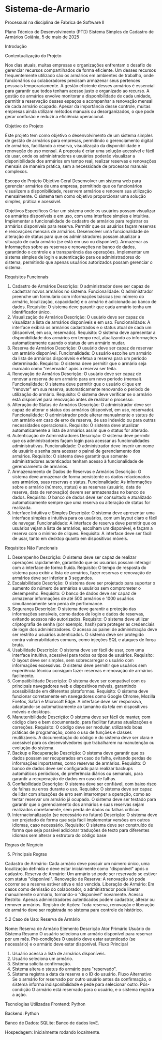 # Sistema-de-Armario
Processual na disciplina de Fabrica de Software II

Plano Técnico de Desenvolvimento (PTD)
Sistema Simples de Cadastro de Armários
Goiânia, 5 de maio de 2025

Introdução

Contextualização do Projeto

Nos dias atuais, muitas empresas e organizações enfrentam o desafio de gerenciar recursos compartilhados de forma eficiente. Um desses recursos frequentemente utilizado são os armários em ambientes de trabalho, onde funcionários ou colaboradores precisam armazenar seus pertences pessoais temporariamente. A gestão eficiente desses armários é essencial para garantir que todos tenham acesso justo e organizado ao recurso. A gestão de armários envolve monitorar a disponibilidade de cada unidade, permitir a reservação desses espaços e acompanhar a renovação mensal de cada armário ocupado. Apesar da importância desse controle, muitas empresas ainda utilizam métodos manuais ou desorganizados, o que pode gerar confusão e reduzir a eficiência operacional.

Objetivo do Projeto

Este projeto tem como objetivo o desenvolvimento de um sistema simples de gestão de armários para empresas, permitindo o gerenciamento digital de armários, facilitando a reserva, visualização da disponibilidade e renovação do uso mensal. A proposta é criar uma solução acessível e fácil de usar, onde os administradores e usuários poderão visualizar a disponibilidade dos armários em tempo real, realizar reservas e renovações mensais de maneira prática, sem a necessidade de processos manuais complexos.

Escopo do Projeto 
Objetivo Geral
Desenvolver um sistema web para gerenciar armários de uma empresa, permitindo que os funcionários visualizem a disponibilidade, reservem armários e renovem sua utilização mensalmente. O sistema tem como objetivo proporcionar uma solução simples, prática e acessível.

Objetivos Específicos
Criar um sistema onde os usuários possam visualizar os armários disponíveis e em uso, com uma interface simples e intuitiva.
Implementar a funcionalidade de cadastro de armários para registrar os armários disponíveis para reserva.
Permitir que os usuários façam reservas e renovações mensais de armários.
Desenvolver uma funcionalidade de alteração de status para que os administradores possam atualizar a situação de cada armário (se está em uso ou disponível).
Armazenar as informações sobre as reservas e renovações no banco de dados, garantindo o controle e a transparência das operações.
Implementar um sistema simples de login e autenticação para os administradores do sistema, permitindo que apenas usuários autorizados possam gerenciar o sistema.

Requisitos Funcionais

1. Cadastro de Armários
Descrição: O administrador deve ser capaz de cadastrar novos armários no sistema.
Funcionalidade: O administrador preenche um formulário com informações básicas (ex: número do armário, localização, capacidade) e o armário é adicionado ao banco de dados.
Requisito: O sistema deve garantir que cada armário tenha um identificador único.
2. Visualização de Armários
Descrição: O usuário deve ser capaz de visualizar a lista de armários disponíveis e em uso.
Funcionalidade: A interface exibirá os armários cadastrados e o status atual de cada um (disponível, em uso, reservado).
Requisito: O sistema deve apresentar a disponibilidade dos armários em tempo real, atualizando as informações automaticamente quando o status de um armário mudar.
3. Reserva de Armários
Descrição: O usuário deve ser capaz de reservar um armário disponível.
Funcionalidade: O usuário escolhe um armário da lista de armários disponíveis e efetua a reserva para um período determinado.
Requisito: O sistema deve permitir que o armário seja marcado como "reservado" após a reserva ser feita.
4. Renovação de Armários
Descrição: O usuário deve ser capaz de renovar a reserva de um armário para um novo período (mensal).
Funcionalidade: O sistema deve permitir que o usuário clique em "renovar" em sua reserva, automaticamente renovando o período de utilização do armário.
Requisito: O sistema deve verificar se o armário está disponível para renovação antes de realizar o processo.
5. Alteração de Status de Armários
Descrição: O administrador deve ser capaz de alterar o status dos armários (disponível, em uso, reservado).
Funcionalidade: O administrador pode alterar manualmente o status de um armário em caso de erro de reserva, de uso indevido ou para outras necessidades operacionais.
Requisito: O sistema deve atualizar automaticamente a lista de armários assim que o status for alterado.
6. Autenticação de Administradores
Descrição: O sistema deve permitir que os administradores façam login para acessar as funcionalidades administrativas.
Funcionalidade: O administrador deve inserir um nome de usuário e senha para acessar o painel de gerenciamento dos armários.
Requisito: O sistema deve garantir que somente administradores autenticados tenham acesso à funcionalidade de gerenciamento de armários.
7. Armazenamento de Dados de Reservas e Armários
Descrição: O sistema deve armazenar de forma persistente os dados relacionados aos armários, suas reservas e status.
Funcionalidade: As informações sobre o armário (número, status) e as reservas (usuário, data de reserva, data de renovação) devem ser armazenadas no banco de dados.
Requisito: O banco de dados deve ser consultado e atualizado automaticamente sempre que uma reserva ou alteração de status for realizada.
8. Interface Intuitiva e Simples
Descrição: O sistema deve apresentar uma interface simples e intuitiva para os usuários, com um layout claro e fácil de navegar.
Funcionalidade: A interface de reserva deve permitir que os usuários vejam a lista de armários, escolham um disponível, e façam a reserva com o mínimo de cliques.
Requisito: A interface deve ser fácil de usar, tanto em desktop quanto em dispositivos móveis.

Requisitos Não Funcionais

1. Desempenho
Descrição: O sistema deve ser capaz de realizar operações rapidamente, garantindo que os usuários possam interagir com a interface de forma fluida.
Requisito: O tempo de resposta do sistema para exibir a lista de armários, fazer reservas e renovação de armários deve ser inferior a 3 segundos.
2. Escalabilidade
Descrição: O sistema deve ser projetado para suportar o aumento do número de armários e usuários sem comprometer o desempenho.
Requisito: O banco de dados deve ser capaz de armazenar informações de até 500 armários e 1000 usuários simultaneamente sem perda de performance.
3. Segurança
Descrição: O sistema deve garantir a proteção das informações sensíveis, como dados de login e dados de reservas, evitando acessos não autorizados.
Requisito:
O sistema deve utilizar criptografia de senha (por exemplo, hash) para proteger as credenciais de login dos administradores.
O acesso ao painel de administração deve ser restrito a usuários autenticados.
O sistema deve ser protegido contra vulnerabilidades comuns, como injeções SQL e ataques de força bruta.
4. Usabilidade
Descrição: O sistema deve ser fácil de usar, com uma interface intuitiva, acessível para todos os tipos de usuários.
Requisito:
O layout deve ser simples, sem sobrecarregar o usuário com informações excessivas.
O sistema deve permitir que usuários sem experiência técnica consigam fazer reservas e renovação de armários facilmente.
5. Compatibilidade
Descrição: O sistema deve ser compatível com os principais navegadores web e dispositivos móveis, garantindo acessibilidade em diferentes plataformas.
Requisito:
O sistema deve funcionar corretamente em navegadores como Google Chrome, Mozilla Firefox, Safari e Microsoft Edge.
A interface deve ser responsiva, adaptando-se automaticamente ao tamanho da tela em dispositivos móveis e desktops.
6. Manutenibilidade
Descrição: O sistema deve ser fácil de manter, com código claro e bem documentado, para facilitar futuras atualizações e correções.
Requisito:
O código deve ser modular, utilizando boas práticas de programação, como o uso de funções e classes reutilizáveis.
A documentação do código e do sistema deve ser clara e acessível para os desenvolvedores que trabalharem na manutenção ou evolução do sistema.
7. Backup e Recuperação
Descrição: O sistema deve garantir que os dados possam ser recuperados em caso de falha, evitando perdas de informações importantes, como reservas de armários.
Requisito:
O banco de dados deve ser configurado para realizar backups automáticos periódicos, de preferência diários ou semanais, para garantir a recuperação de dados em caso de falhas.
8. Confiabilidade
Descrição: O sistema deve ser confiável, com baixo risco de falhas ou erros durante o uso.
Requisito:
O sistema deve ser capaz de lidar com situações de erro sem interromper a operação, como ao tentar reservar um armário já ocupado.
O sistema deve ser testado para garantir que o gerenciamento dos armários e suas reservas sejam realizados corretamente, sem perda de dados ou falhas críticas.
9. Internacionalização (se necessário no futuro)
Descrição: O sistema deve ser projetado de forma que seja fácil implementar versões em outros idiomas, caso necessário.
Requisito:
O sistema deve ser construído de forma que seja possível adicionar traduções de texto para diferentes idiomas sem alterar a estrutura do código base

Regras de Negócio

5. Principais Regras

Cadastro de Armário: Cada armário deve possuir um número único, uma localização definida e deve estar inicialmente como "disponível" após o cadastro.
Reserva de Armário: Um armário só pode ser reservado se estiver com status "disponível".
Renovação de Reserva: A renovação só pode ocorrer se a reserva estiver ativa e não vencida.
Liberação de Armário: Em casos como demissão do colaborador, o administrador pode liberar manualmente o armário, tornando-o "disponível" novamente.
Acesso Restrito: Apenas administradores autenticados podem cadastrar, alterar ou remover armários.
Registro de Ações: Toda reserva, renovação e liberação de armário deve ser registrada no sistema para controle de histórico.

5.2 Caso de Uso: Reserva de Armário

Nome: Reserva de Armário
Elemento
Descrição
Ator Primário
Usuário do Sistema
Resumo
O usuário seleciona um armário disponível para reservar por um mês.
Pré-condições
O usuário deve estar autenticado (se necessário) e o armário deve estar disponível.
Fluxo Principal
1. Usuário acessa a lista de armários disponíveis.
2. Usuário seleciona um armário.
3. Sistema solicita confirmação.
4. Sistema altera o status do armário para "reservado".
5. Sistema registra a data da reserva e o ID do usuário.
Fluxo Alternativo
Se o armário for reservado por outro usuário antes da confirmação, o sistema informa indisponibilidade e pede para selecionar outro.
Pós-condição
O armário está reservado para o usuário, e o sistema registra a ação.

Tecnologias Utilizadas
Frontend:
Python

Backend:
Python

Banco de Dados:
SQLite: Banco de dados levE.

Hospedagem:
Inicialmente rodando localmente.
    
